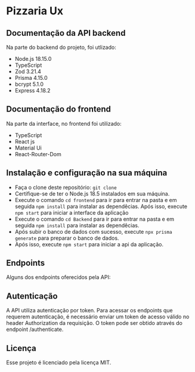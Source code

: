 # Pizzaria Ux

## Documentação da API backend

Na parte do backend do projeto, foi utlizado:

- Node.js 18.15.0
- TypeScript
- Zod 3.21.4
- Prisma 4.15.0
- bcrypt 5.1.0
- Express 4.18.2

## Documentação do frontend
Na parte da interface, no frontend foi utilizado:

- TypeScript
- React js
- Material Ui
- React-Router-Dom

## Instalação e configuração na sua máquina

- Faça o clone deste repositório: `git clone`
- Certifique-se de ter o Node.js 18.5 instalados em sua máquina.
- Execute o comando `cd frontend` para ir para entrar na pasta e em seguida `npm install` 
para instalar as dependêcias. Após isso, execute `npm start` para iniciar a interface da aplicação
- Execute o comando `cd Backend` para ir para entrar na pasta e em seguida `npm install` 
para instalar as dependêcias.
- Após subir o banco de dados com sucesso, execute `npx prisma generate` para preparar o banco de dados.
- Após isso, execute `npm start` para iniciar a api da aplicação.

## Endpoints

Alguns dos endpoints oferecidos pela API:



## Autenticação

A API utiliza autenticação por token. Para acessar os endpoints que requerem autenticação, é necessário enviar um token de acesso válido no header Authorization da requisição. O token pode ser obtido através do endpoint /authenticate.

## Licença

Esse projeto é licenciado pela licença MIT.
